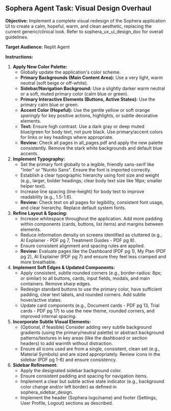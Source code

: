 ## **Sophera Agent Task: Visual Design Overhaul**

**Objective:** Implement a complete visual redesign of the Sophera application UI to create a calm, hopeful, warm, and clean aesthetic, replacing the current generic/clinical look. Refer to sophera\_ux\_ui\_design\_doc for overall guidelines.

**Target Audience:** Replit Agent

**Instructions:**

1. **Apply New Color Palette:**  
   * Globally update the application's color scheme.  
   * **Primary Backgrounds (Main Content Area):** Use a very light, warm neutral (soft beige or off-white).  
   * **Sidebar/Navigation Background:** Use a slightly darker warm neutral or a soft, muted primary color (calm blue or green).  
   * **Primary Interactive Elements (Buttons, Active States):** Use the primary calm blue or green.  
   * **Accent Color (Hopeful):** Use the gentle yellow or soft orange *sparingly* for key positive actions, highlights, or subtle decorative elements.  
   * **Text:** Ensure high contrast. Use a dark gray or deep muted blue/green for body text, not pure black. Use primary/accent colors for links or key headings where appropriate.  
   * **Review:** Check all pages in all\_pages.pdf and apply the new palette consistently. Remove the stark white backgrounds and default blue accents.  
2. **Implement Typography:**  
   * Set the primary font globally to a legible, friendly sans-serif like "Inter" or "Nunito Sans". Ensure the font is imported correctly.  
   * Establish a clear typographic hierarchy using font size and weight (e.g., larger, bolder headings; clear body text size like 16px; smaller helper text).  
   * Increase line spacing (line-height) for body text to improve readability (e.g., 1.5-1.6).  
   * **Review:** Check text on all pages for legibility, consistent font usage, and clear hierarchy. Replace default system fonts.  
3. **Refine Layout & Spacing:**  
   * Increase whitespace throughout the application. Add more padding within components (cards, buttons, list items) and margins between elements.  
   * Reduce information density on screens identified as cluttered (e.g., AI Explainer \- PDF pg 7, Treatment Guides \- PDF pg 8).  
   * Ensure consistent alignment and spacing rules are applied.  
   * **Review:** Evaluate pages like the Dashboard (PDF pg 1), My Plan (PDF pg 2), AI Explainer (PDF pg 7\) and ensure they feel less cramped and more breathable.  
4. **Implement Soft Edges & Updated Components:**  
   * Apply consistent, subtle rounded corners (e.g., border-radius: 8px; or similar) to all buttons, cards, input fields, modals, and main containers. Remove sharp edges.  
   * Redesign standard buttons to use the primary color, have sufficient padding, clear text labels, and rounded corners. Add subtle hover/active states.  
   * Update card components (e.g., Document cards \- PDF pg 13, Trial cards \- PDF pg 17\) to use the new theme, rounded corners, and improved internal spacing.  
5. **Incorporate Subtle Visual Elements:**  
   * (Optional, if feasible) Consider adding very subtle background gradients (using the primary/neutral palette) or abstract background patterns/textures in key areas (like the dashboard or section headers) to add warmth without distraction.  
   * Ensure all icons used are from a single, consistent, clean set (e.g., Material Symbols) and are sized appropriately. Review icons in the sidebar (PDF pg 1-6) and ensure consistency.  
6. **Sidebar Refinement:**  
   * Apply the designated sidebar background color.  
   * Ensure consistent padding and spacing for navigation items.  
   * Implement a clear but subtle active state indicator (e.g., background color change and/or left border) as defined in sophera\_sidebar\_design.  
   * Implement the header (Sophera logo/name) and footer (Settings, User Profile, Logout) sections as described.